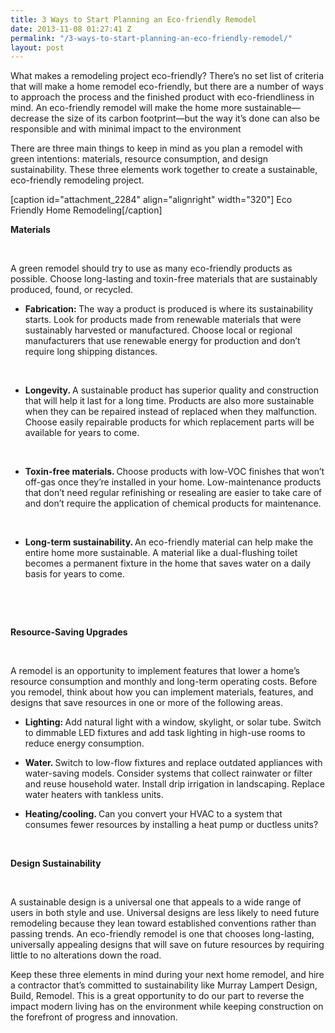 ```yaml
---
title: 3 Ways to Start Planning an Eco-friendly Remodel
date: 2013-11-08 01:27:41 Z
permalink: "/3-ways-to-start-planning-an-eco-friendly-remodel/"
layout: post
---
```


What makes a remodeling project eco-friendly? There’s no set list of criteria that will make a home remodel eco-friendly, but there are a number of ways to approach the process and the finished product with eco-friendliness in mind. An eco-friendly remodel will make the home more sustainable—decrease the size of its carbon footprint—but the way it’s done can also be responsible and with minimal impact to the environment

There are three main things to keep in mind as you plan a remodel with green intentions: materials, resource consumption, and design sustainability. These three elements work together to create a sustainable, eco-friendly remodeling project.

[caption id="attachment_2284" align="alignright" width="320"] Eco Friendly Home Remodeling[/caption]

<strong>Materials</strong>

&nbsp;

A green remodel should try to use as many eco-friendly products as possible. Choose long-lasting and toxin-free materials that are sustainably produced, found, or recycled.
<ul>
	<li><strong>Fabrication: </strong>The way a product is produced is where its sustainability starts. Look for products made from renewable materials that were sustainably harvested or manufactured. Choose local or regional manufacturers that use renewable energy for production and don’t require long shipping distances.</li>
</ul>
&nbsp;
<ul>
	<li><strong>Longevity. </strong>A sustainable product has superior quality and construction that will help it last for a long time. Products are also more sustainable when they can be repaired instead of replaced when they malfunction. Choose easily repairable products for which replacement parts will be available for years to come.</li>
</ul>
&nbsp;
<ul>
	<li><strong>Toxin-free materials. </strong>Choose products with low-VOC finishes that won’t off-gas once they’re installed in your home. Low-maintenance products that don’t need regular refinishing or resealing are easier to take care of and don’t require the application of chemical products for maintenance.</li>
</ul>
&nbsp;
<ul>
	<li><strong>Long-term sustainability. </strong>An eco-friendly material can help make the entire home more sustainable. A material like a dual-flushing toilet becomes a permanent fixture in the home that saves water on a daily basis for years to come.</li>
</ul>
&nbsp;

&nbsp;

<strong>Resource-Saving Upgrades</strong>

&nbsp;

A remodel is an opportunity to implement features that lower a home’s resource consumption and monthly and long-term operating costs. Before you remodel, think about how you can implement materials, features, and designs that save resources in one or more of the following areas.
<ul>
	<li><strong>Lighting: </strong>Add natural light with a window, skylight, or solar tube. Switch to dimmable LED fixtures and add task lighting in high-use rooms to reduce energy consumption.</li>
</ul>
<ul>
	<li><strong>Water. </strong>Switch to low-flow fixtures and replace outdated appliances with water-saving models. Consider systems that collect rainwater or filter and reuse household water. Install drip irrigation in landscaping. Replace water heaters with tankless units.</li>
</ul>
<ul>
	<li><strong>Heating/cooling. </strong>Can you convert your HVAC to a system that consumes fewer resources by installing a heat pump or ductless units?</li>
</ul>
&nbsp;

<strong>Design Sustainability</strong>

&nbsp;

A sustainable design is a universal one that appeals to a wide range of users in both style and use. Universal designs are less likely to need future remodeling because they lean toward established conventions rather than passing trends. An eco-friendly remodel is one that chooses long-lasting, universally appealing designs that will save on future resources by requiring little to no alterations down the road.

Keep these three elements in mind during your next home remodel, and hire a contractor that’s committed to sustainability like Murray Lampert Design, Build, Remodel. This is a great opportunity to do our part to reverse the impact modern living has on the environment while keeping construction on the forefront of progress and innovation.
